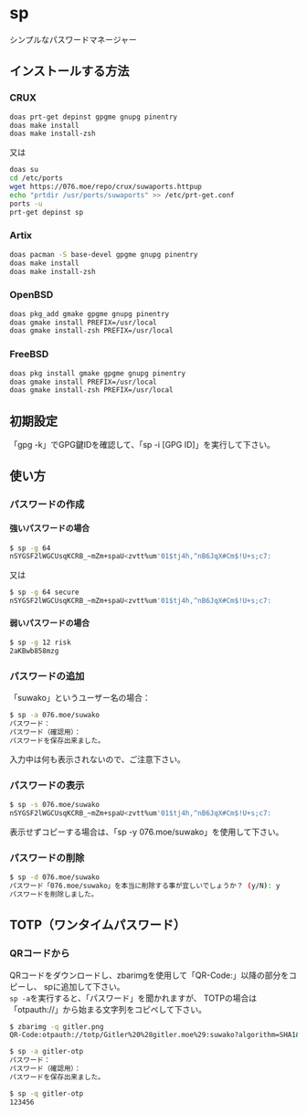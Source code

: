 # sp
シンプルなパスワードマネージャー

## インストールする方法
### CRUX
```sh
doas prt-get depinst gpgme gnupg pinentry
doas make install
doas make install-zsh
```

又は

```sh
doas su
cd /etc/ports
wget https://076.moe/repo/crux/suwaports.httpup
echo "prtdir /usr/ports/suwaports" >> /etc/prt-get.conf
ports -u
prt-get depinst sp
```

### Artix
```sh
doas pacman -S base-devel gpgme gnupg pinentry
doas make install
doas make install-zsh
```

### OpenBSD
```sh
doas pkg_add gmake gpgme gnupg pinentry
doas gmake install PREFIX=/usr/local
doas gmake install-zsh PREFIX=/usr/local
```

### FreeBSD
```sh
doas pkg install gmake gpgme gnupg pinentry
doas gmake install PREFIX=/usr/local
doas gmake install-zsh PREFIX=/usr/local
```

## 初期設定
「gpg -k」でGPG鍵IDを確認して、「sp -i [GPG ID]」を実行して下さい。

## 使い方
### パスワードの作成
#### 強いパスワードの場合
```sh
$ sp -g 64
nSYGSF2lWGCUsqKCRB_~mZm+spaU<zvtt%um'01$tj4h,^nB6JqX#Cm$!U+s;c7:
```
又は
```sh
$ sp -g 64 secure
nSYGSF2lWGCUsqKCRB_~mZm+spaU<zvtt%um'01$tj4h,^nB6JqX#Cm$!U+s;c7:
```

#### 弱いパスワードの場合
```sh
$ sp -g 12 risk
2aKBwb858mzg
```

### パスワードの追加
「suwako」というユーザー名の場合：
```sh
$ sp -a 076.moe/suwako
パスワード： 
パスワード（確認用）： 
パスワードを保存出来ました。
```
入力中は何も表示されないので、ご注意下さい。

### パスワードの表示
```sh
$ sp -s 076.moe/suwako
nSYGSF2lWGCUsqKCRB_~mZm+spaU<zvtt%um'01$tj4h,^nB6JqX#Cm$!U+s;c7:
```
表示せずコピーする場合は、「sp -y 076.moe/suwako」を使用して下さい。

### パスワードの削除
```sh
$ sp -d 076.moe/suwako
パスワード「076.moe/suwako」を本当に削除する事が宜しいでしょうか？ (y/N): y
パスワードを削除しました。
```

## TOTP（ワンタイムパスワード）
### QRコードから
QRコードをダウンロードし、zbarimgを使用して「QR-Code:」以降の部分をコピーし、
spに追加して下さい。\
`sp -a`を実行すると、「パスワード」を聞かれますが、
TOTPの場合は「otpauth://」から始まる文字列をコピペして下さい。
```sh
$ zbarimg -q gitler.png
QR-Code:otpauth://totp/Gitler%20%28gitler.moe%29:suwako?algorithm=SHA1&digits=6&issuer=Gitler%20%28gitler.moe%29&period=30&secret=〇〇

$ sp -a gitler-otp
パスワード： 
パスワード（確認用）： 
パスワードを保存出来ました。

$ sp -q gitler-otp
123456
```
